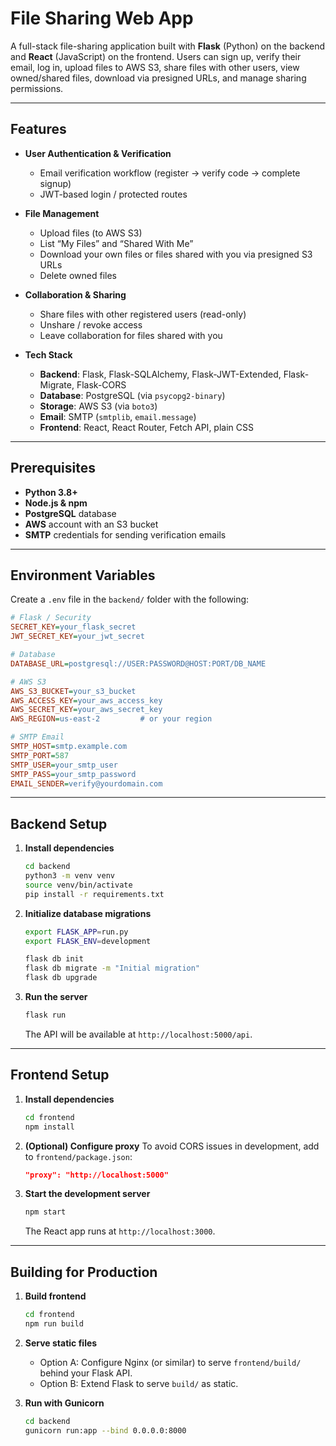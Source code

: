 <h1>File Sharing Web App</h1>

A full-stack file-sharing application built with **Flask** (Python) on the backend and **React** (JavaScript) on the frontend. Users can sign up, verify their email, log in, upload files to AWS S3, share files with other users, view owned/shared files, download via presigned URLs, and manage sharing permissions.

---
## Features

- **User Authentication & Verification**  
  - Email verification workflow (register → verify code → complete signup)  
  - JWT-based login / protected routes  

- **File Management**  
  - Upload files (to AWS S3)  
  - List “My Files” and “Shared With Me”  
  - Download your own files or files shared with you via presigned S3 URLs  
  - Delete owned files  

- **Collaboration & Sharing**  
  - Share files with other registered users (read-only)  
  - Unshare / revoke access  
  - Leave collaboration for files shared with you  

- **Tech Stack**  
  - **Backend**: Flask, Flask-SQLAlchemy, Flask-JWT-Extended, Flask-Migrate, Flask-CORS  
  - **Database**: PostgreSQL (via `psycopg2-binary`)  
  - **Storage**: AWS S3 (via `boto3`)  
  - **Email**: SMTP (`smtplib`, `email.message`)  
  - **Frontend**: React, React Router, Fetch API, plain CSS  

---

## Prerequisites

- **Python 3.8+**  
- **Node.js & npm**
- **PostgreSQL** database  
- **AWS** account with an S3 bucket  
- **SMTP** credentials for sending verification emails  

---

## Environment Variables

Create a `.env` file in the `backend/` folder with the following:

```ini
# Flask / Security
SECRET_KEY=your_flask_secret
JWT_SECRET_KEY=your_jwt_secret

# Database
DATABASE_URL=postgresql://USER:PASSWORD@HOST:PORT/DB_NAME

# AWS S3
AWS_S3_BUCKET=your_s3_bucket
AWS_ACCESS_KEY=your_aws_access_key
AWS_SECRET_KEY=your_aws_secret_key
AWS_REGION=us-east-2         # or your region

# SMTP Email
SMTP_HOST=smtp.example.com
SMTP_PORT=587
SMTP_USER=your_smtp_user
SMTP_PASS=your_smtp_password
EMAIL_SENDER=verify@yourdomain.com
````

---

## Backend Setup

1. **Install dependencies**

   ```bash
   cd backend
   python3 -m venv venv
   source venv/bin/activate
   pip install -r requirements.txt
   ```

2. **Initialize database migrations**

   ```bash
   export FLASK_APP=run.py
   export FLASK_ENV=development

   flask db init
   flask db migrate -m "Initial migration"
   flask db upgrade
   ```

3. **Run the server**

   ```bash
   flask run
   ```

   The API will be available at `http://localhost:5000/api`.

---

## Frontend Setup

1. **Install dependencies**

   ```bash
   cd frontend
   npm install
   ```

2. **(Optional) Configure proxy**
   To avoid CORS issues in development, add to `frontend/package.json`:

   ```json
   "proxy": "http://localhost:5000"
   ```

3. **Start the development server**

   ```bash
   npm start
   ```

   The React app runs at `http://localhost:3000`.

---

## Building for Production

1. **Build frontend**

   ```bash
   cd frontend
   npm run build
   ```

2. **Serve static files**

   * Option A: Configure Nginx (or similar) to serve `frontend/build/` behind your Flask API.
   * Option B: Extend Flask to serve `build/` as static.

3. **Run with Gunicorn**

   ```bash
   cd backend
   gunicorn run:app --bind 0.0.0.0:8000
   ```
